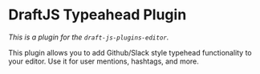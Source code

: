 # DraftJS Typeahead Plugin

*This is a plugin for the `draft-js-plugins-editor`.*

This plugin allows you to add Github/Slack style typehead functionality
to your editor. Use it for user mentions, hashtags, and more.
